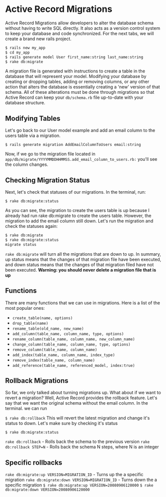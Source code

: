 # Active Record Migrations
Active Record Migrations allow developers to alter the database schema without having to write SQL directly. It also acts as a version control system to keep your database and code synchronized. For the next tabs, we will create a brand new rails project.

```bash
$ rails new my_app
$ cd my_app
$ rails generate model User first_name:string last_name:string
$ rake db:migrate
```

A migration file is generated with instructions to create a table in the database that will represent your model. Modifying your database by creating or dropping tables, adding or removing columns, or any other action that alters the database is essentially creating a 'new' version of that schema. All of these alterations must be done through migrations so that Active Record can keep your `db/schema.rb` file up-to-date with your database structure.


## Modifying Tables
Let's go back to our User model example and add an email column to the users table via a migration.

`$ rails generate migration AddEmailColumnToUsers email:string`

Now, if we go to the migration file located in `app/db/migrate/YYYYMMDDHHMMSS.add_email_column_to_users.rb:`
you'll see the column changes.

## Checking Migration Status
Next, let's check that statuses of our migrations. In the terminal, run:

`$ rake db:migrate:status`

As you can see, the migration to create the users table is up because I already had run rake db:migrate to create the users table. However, the migration to add the email column still down. Let's run the migration and check the statuses again:

```bash
$ rake db:migrate
$ rake db:migrate:status
migrate status
```

`rake db:migrate` will turn all the migrations that are down to up. In summary, up status means that the changes of that migration file have been executed, and down status means that the changes of that migration filed have not been executed. **Warning: you should never delete a migration file that is up**

## Functions
There are many functions that we can use in migrations. Here is a list of the most popular ones:

- `create_table(name, options)`
- `drop_table(name)`
- `rename_table(old_name, new_name)`
- `add_column(table_name, column_name, type, options)`
- `rename_column(table_name, column_name, new_column_name)`
- `change_column(table_name, column_name, type, options)`
- `remove_column(table_name, column_name)`
- `add_index(table_name, column_name, index_type)`
- `remove_index(table_name, column_name)`
- `add_reference(table_name, referenced_model, index:true)`

## Rollback Migrations
So far, we only talked about turning migrations up. What about if we want to revert a migration? Well, Active Record provides the rollback feature. Let's say that we want the original schema without the email column. In the terminal. we can run

`$ rake db:rollback`
This will revert the latest migration and change it's status to down. Let's make sure by checking it's status

`$ rake db:migrate:status`

`rake db:rollback` - Rolls back the schema to the previous version
`rake db:rollback STEP=N` - Rolls back the schema N steps, where N is an integer

## Specific rollbacks
`rake db:migrate:up VERSION=MIGRATION_ID` - Turns up the a specific migration
`rake db:migrate:down VERSION=MIGRATION_ID` - Turns down the a specific migration
`$ rake db:migrate:up VERSION=20080906120000`
`$ rake db:migrate:down VERSION=20080906120000`
